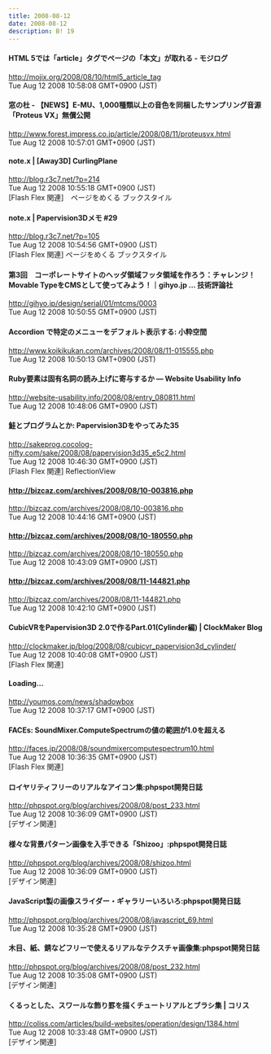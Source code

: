 ```yaml
---
title: 2008-08-12
date: 2008-08-12
description: B! 19
---
```


#### HTML 5では「article」タグでページの「本文」が取れる - モジログ
http://mojix.org/2008/08/10/html5_article_tag<br>
Tue Aug 12 2008 10:58:08 GMT+0900 (JST)<br>


#### 窓の杜 - 【NEWS】E-MU、1,000種類以上の音色を同梱したサンプリング音源「Proteus VX」無償公開
http://www.forest.impress.co.jp/article/2008/08/11/proteusvx.html<br>
Tue Aug 12 2008 10:57:01 GMT+0900 (JST)<br>


#### note.x  |    [Away3D] CurlingPlane
http://blog.r3c7.net/?p=214<br>
Tue Aug 12 2008 10:55:18 GMT+0900 (JST)<br>
[Flash Flex 関連]　ページをめくる ブックスタイル


#### note.x  |    Papervision3Dメモ #29
http://blog.r3c7.net/?p=105<br>
Tue Aug 12 2008 10:54:56 GMT+0900 (JST)<br>
[Flash Flex 関連] ページをめくる ブックスタイル


#### 第3回　コーポレートサイトのヘッダ領域フッタ領域を作ろう：チャレンジ！　Movable TypeをCMSとして使ってみよう！｜gihyo.jp … 技術評論社
http://gihyo.jp/design/serial/01/mtcms/0003<br>
Tue Aug 12 2008 10:50:55 GMT+0900 (JST)<br>


#### Accordion で特定のメニューをデフォルト表示する: 小粋空間
http://www.koikikukan.com/archives/2008/08/11-015555.php<br>
Tue Aug 12 2008 10:50:13 GMT+0900 (JST)<br>


#### Ruby要素は固有名詞の読み上げに寄与するか — Website Usability Info
http://website-usability.info/2008/08/entry_080811.html<br>
Tue Aug 12 2008 10:48:06 GMT+0900 (JST)<br>


#### 鮭とプログラムとか: Papervision3Dをやってみた35
http://sakeprog.cocolog-nifty.com/sake/2008/08/papervision3d35_e5c2.html<br>
Tue Aug 12 2008 10:46:30 GMT+0900 (JST)<br>
[Flash Flex 関連] ReflectionView


#### http://bizcaz.com/archives/2008/08/10-003816.php
http://bizcaz.com/archives/2008/08/10-003816.php<br>
Tue Aug 12 2008 10:44:16 GMT+0900 (JST)<br>


#### http://bizcaz.com/archives/2008/08/10-180550.php
http://bizcaz.com/archives/2008/08/10-180550.php<br>
Tue Aug 12 2008 10:43:09 GMT+0900 (JST)<br>


#### http://bizcaz.com/archives/2008/08/11-144821.php
http://bizcaz.com/archives/2008/08/11-144821.php<br>
Tue Aug 12 2008 10:42:10 GMT+0900 (JST)<br>


####   CubicVRをPapervision3D 2.0で作るPart.01(Cylinder編) | ClockMaker Blog
http://clockmaker.jp/blog/2008/08/cubicvr_papervision3d_cylinder/<br>
Tue Aug 12 2008 10:40:08 GMT+0900 (JST)<br>
[Flash Flex 関連]


#### Loading...
http://youmos.com/news/shadowbox<br>
Tue Aug 12 2008 10:37:17 GMT+0900 (JST)<br>


#### FACEs: SoundMixer.ComputeSpectrumの値の範囲が1.0を超える
http://faces.jp/2008/08/soundmixercomputespectrum10.html<br>
Tue Aug 12 2008 10:36:35 GMT+0900 (JST)<br>
[Flash Flex 関連]


#### ロイヤリティフリーのリアルなアイコン集:phpspot開発日誌
http://phpspot.org/blog/archives/2008/08/post_233.html<br>
Tue Aug 12 2008 10:36:09 GMT+0900 (JST)<br>
[デザイン関連]


#### 様々な背景パターン画像を入手できる「Shizoo」:phpspot開発日誌
http://phpspot.org/blog/archives/2008/08/shizoo.html<br>
Tue Aug 12 2008 10:36:09 GMT+0900 (JST)<br>
[デザイン関連]


#### JavaScript製の画像スライダー・ギャラリーいろいろ:phpspot開発日誌
http://phpspot.org/blog/archives/2008/08/javascript_69.html<br>
Tue Aug 12 2008 10:35:28 GMT+0900 (JST)<br>


#### 木目、紙、錆などフリーで使えるリアルなテクスチャ画像集:phpspot開発日誌
http://phpspot.org/blog/archives/2008/08/post_232.html<br>
Tue Aug 12 2008 10:35:08 GMT+0900 (JST)<br>
[デザイン関連]


####   くるっとした、スワールな飾り罫を描くチュートリアルとブラシ集 | コリス
http://coliss.com/articles/build-websites/operation/design/1384.html<br>
Tue Aug 12 2008 10:33:48 GMT+0900 (JST)<br>
[デザイン関連]


